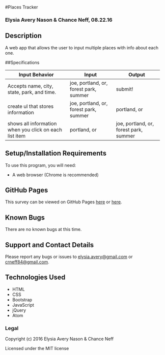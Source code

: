 #Places Tracker

### Elysia Avery Nason &amp; Chance Neff, 08.22.16

## Description

A web app that allows the user to input multiple places with info about each one.

##Specifications

Input Behavior | Input | Output
---------------|-------|--------
Accepts name, city, state, park, and time. | joe, portland, or, forest park, summer | submit!
create ul that stores information | joe, portland, or, forest park, summer | portland, or
shows all information when you click on each list item | portland, or | joe, portland, or, forest park, summer

## Setup/Installation Requirements ##

To use this program, you will need:

* A web browser (Chrome is recommended)

## GitHub Pages ##

This survey can be viewed on GitHub Pages [here](https://elysiaavery.github.io/places/) or [here](https://crneff84.github.io/places/).

## Known Bugs ##

There are no known bugs at this time.

## Support and Contact Details ##

Please report any bugs or issues to elysia.avery@gmail.com or crneff84@gmail.com.

## Technologies Used ##

* HTML
* CSS
* Bootstrap
* JavaScript
* jQuery
* Atom

### Legal

Copyright (c) 2016 Elysia Avery Nason &amp; Chance Neff

Licensed under the MIT license
